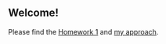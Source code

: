 ## Welcome!

Please find the [Homework 1](HW1/IE582_Fall23_Homework1.pdf) and [my approach](HW1/hw1_sergentug.html).

